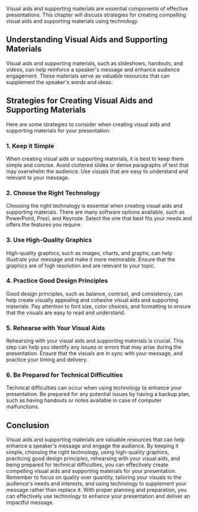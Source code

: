 
Visual aids and supporting materials are essential components of effective presentations. This chapter will discuss strategies for creating compelling visual aids and supporting materials using technology.

Understanding Visual Aids and Supporting Materials
--------------------------------------------------

Visual aids and supporting materials, such as slideshows, handouts, and videos, can help reinforce a speaker's message and enhance audience engagement. These materials serve as valuable resources that can supplement the speaker's words and ideas.

Strategies for Creating Visual Aids and Supporting Materials
------------------------------------------------------------

Here are some strategies to consider when creating visual aids and supporting materials for your presentation:

### 1. Keep it Simple

When creating visual aids or supporting materials, it is best to keep them simple and concise. Avoid cluttered slides or dense paragraphs of text that may overwhelm the audience. Use visuals that are easy to understand and relevant to your message.

### 2. Choose the Right Technology

Choosing the right technology is essential when creating visual aids and supporting materials. There are many software options available, such as PowerPoint, Prezi, and Keynote. Select the one that best fits your needs and offers the features you require.

### 3. Use High-Quality Graphics

High-quality graphics, such as images, charts, and graphs, can help illustrate your message and make it more memorable. Ensure that the graphics are of high resolution and are relevant to your topic.

### 4. Practice Good Design Principles

Good design principles, such as balance, contrast, and consistency, can help create visually appealing and cohesive visual aids and supporting materials. Pay attention to font size, color choices, and formatting to ensure that the visuals are easy to read and understand.

### 5. Rehearse with Your Visual Aids

Rehearsing with your visual aids and supporting materials is crucial. This step can help you identify any issues or errors that may arise during the presentation. Ensure that the visuals are in sync with your message, and practice your timing and delivery.

### 6. Be Prepared for Technical Difficulties

Technical difficulties can occur when using technology to enhance your presentation. Be prepared for any potential issues by having a backup plan, such as having handouts or notes available in case of computer malfunctions.

Conclusion
----------

Visual aids and supporting materials are valuable resources that can help enhance a speaker's message and engage the audience. By keeping it simple, choosing the right technology, using high-quality graphics, practicing good design principles, rehearsing with your visual aids, and being prepared for technical difficulties, you can effectively create compelling visual aids and supporting materials for your presentation. Remember to focus on quality over quantity, tailoring your visuals to the audience's needs and interests, and using technology to supplement your message rather than replace it. With proper planning and preparation, you can effectively use technology to enhance your presentation and deliver an impactful message.
